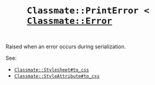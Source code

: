 <h1>
  <code>
    Classmate::PrintError &lt;
    <a href="./Error.md">Classmate::Error</a>
  </code>
</h1>

Raised when an error occurs during serialization.

See:
* [`Classmate::Stylesheet#to_css`](./Stylesheet.md#to_css)
* [`Classmate::StyleAttribute#to_css`](./StyleAttribute.md#to_css)
